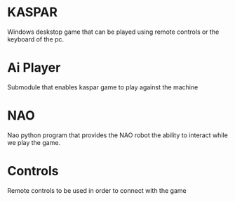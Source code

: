 # KASPAR
Windows deskstop game that can be played using remote controls or the keyboard of the pc.
# Ai Player
Submodule that enables kaspar game to play against the machine
# NAO
Nao python program that provides the NAO robot the ability to interact while we play the game.
# Controls
Remote controls to be used in order to connect with the game

